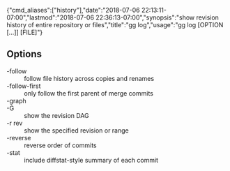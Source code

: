 {"cmd_aliases":["history"],"date":"2018-07-06 22:13:11-07:00","lastmod":"2018-07-06 22:36:13-07:00","synopsis":"show revision history of entire repository or files","title":"gg log","usage":"gg log [OPTION [...]] [FILE]"}

## Options

<dl class="flag_list">
	<dt>-follow</dt>
	<dd>follow file history across copies and renames</dd>
	<dt>-follow-first</dt>
	<dd>only follow the first parent of merge commits</dd>
	<dt>-graph</dt>
	<dt>-G</dt>
	<dd>show the revision DAG</dd>
	<dt>-r rev</dt>
	<dd>show the specified revision or range</dd>
	<dt>-reverse</dt>
	<dd>reverse order of commits</dd>
	<dt>-stat</dt>
	<dd>include diffstat-style summary of each commit</dd>
</dl>
